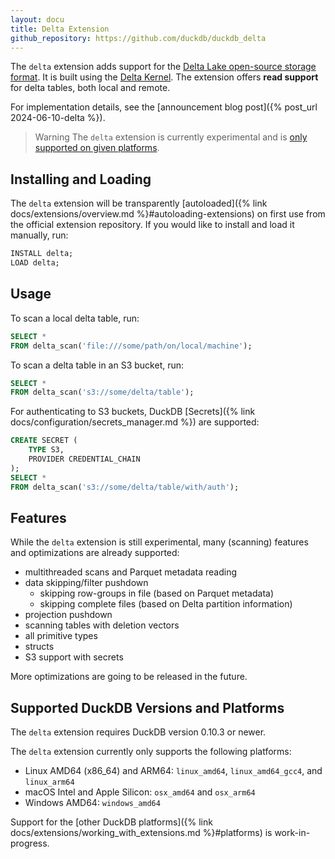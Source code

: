 ```yaml
---
layout: docu
title: Delta Extension
github_repository: https://github.com/duckdb/duckdb_delta
---
```


The `delta` extension adds support for the [Delta Lake open-source storage format](https://delta.io/). It is built using the [Delta Kernel](https://github.com/delta-incubator/delta-kernel-rs). The extension offers **read support** for delta tables, both local and remote.

For implementation details, see the [announcement blog post]({% post_url 2024-06-10-delta %}).

> Warning The `delta` extension is currently experimental and is [only supported on given platforms](#supported-duckdb-versions-and-platforms).

## Installing and Loading

The `delta` extension will be transparently [autoloaded]({% link docs/extensions/overview.md %}#autoloading-extensions) on first use from the official extension repository.
If you would like to install and load it manually, run:

```sql
INSTALL delta;
LOAD delta;
```

## Usage

To scan a local delta table, run:

```sql
SELECT *
FROM delta_scan('file:///some/path/on/local/machine');
```

To scan a delta table in an S3 bucket, run:

```sql
SELECT *
FROM delta_scan('s3://some/delta/table');
```

For authenticating to S3 buckets, DuckDB [Secrets]({% link docs/configuration/secrets_manager.md %}) are supported:

```sql
CREATE SECRET (
    TYPE S3,
    PROVIDER CREDENTIAL_CHAIN
);
SELECT *
FROM delta_scan('s3://some/delta/table/with/auth');
```

## Features

While the `delta` extension is still experimental, many (scanning) features and optimizations are already supported:

* multithreaded scans and Parquet metadata reading
* data skipping/filter pushdown
    * skipping row-groups in file (based on Parquet metadata)
    * skipping complete files (based on Delta partition information)
* projection pushdown
* scanning tables with deletion vectors
* all primitive types
* structs
* S3 support with secrets

More optimizations are going to be released in the future.

## Supported DuckDB Versions and Platforms

The `delta` extension requires DuckDB version 0.10.3 or newer.

The `delta` extension currently only supports the following platforms:

* Linux AMD64 (x86_64) and ARM64: `linux_amd64`, `linux_amd64_gcc4`, and `linux_arm64`
* macOS Intel and Apple Silicon: `osx_amd64` and `osx_arm64`
* Windows AMD64: `windows_amd64`

Support for the [other DuckDB platforms]({% link docs/extensions/working_with_extensions.md %}#platforms) is work-in-progress.
